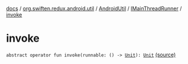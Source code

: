 [docs](../../../index.md) / [org.swiften.redux.android.util](../../index.md) / [AndroidUtil](../index.md) / [IMainThreadRunner](index.md) / [invoke](./invoke.md)

# invoke

`abstract operator fun invoke(runnable: () -> `[`Unit`](https://kotlinlang.org/api/latest/jvm/stdlib/kotlin/-unit/index.html)`): `[`Unit`](https://kotlinlang.org/api/latest/jvm/stdlib/kotlin/-unit/index.html) [(source)](https://github.com/protoman92/KotlinRedux/tree/master/android/android-util/src/main/java/org/swiften/redux/android/util/AndroidUtil.kt#L29)